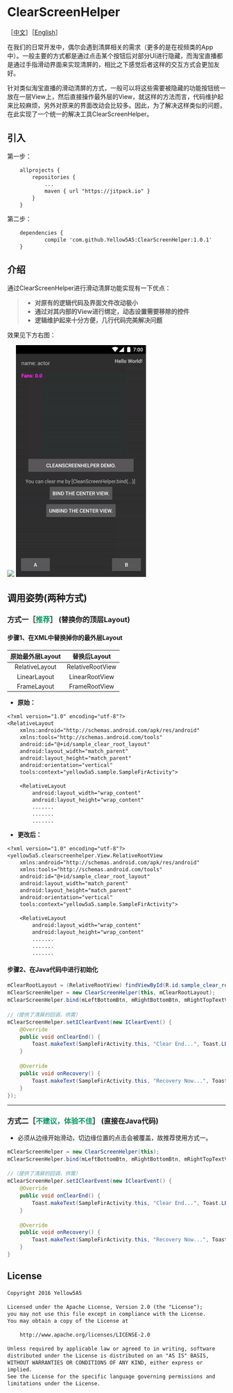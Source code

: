 # ClearScreenHelper

［[中文](#)］［[English](https://github.com/Yellow5A5/ClearScreenHelper/blob/master/README.md)］

在我们的日常开发中，偶尔会遇到清屏相关的需求（更多的是在视频类的App中）。一般主要的方式都是通过点击某个按钮后对部分UI进行隐藏，而淘宝直播都是通过手指滑动界面来实现清屏的，相比之下感觉后者这样的交互方式会更加友好。

针对类似淘宝直播的滑动清屏的方式，一般可以将这些需要被隐藏的功能按钮统一放在一层View上，然后直接操作最外层的View，就这样的方法而言，代码维护起来比较麻烦，另外对原来的界面改动会比较多。因此，为了解决这样类似的问题，在此实现了一个统一的解决工具ClearScreenHelper。

## 引入

第一步：

```
	allprojects {
		repositories {
			...
			maven { url "https://jitpack.io" }
		}
	}
```

第二步：

```
	dependencies {
	        compile 'com.github.Yellow5A5:ClearScreenHelper:1.0.1'
	}
```

## 介绍


通过ClearScreenHelper进行滑动清屏功能实现有一下优点：

> * **对原有的逻辑代码及界面文件改动极小**
> * **通过对其内部的View进行绑定，动态设置需要移除的控件**
> * **逻辑维护起来十分方便，几行代码完美解决问题**

效果见下方右图：

<img src="image/demo_image1.gif" width=300></img>
<img src="image/demo_image2.gif" width=300></img>

## 调用姿势(两种方式)

### 方式一［<font color="##669966">推荐</font>］ (替换你的顶层Layout)


#### 步骤1、在XML中替换掉你的最外层Layout

| 原始最外层Layout | 替换后Layout   | 
| :------:   | :-----:  |
| RelativeLayout | RelativeRootView |
| LinearLayout| LinearRootView|
| FrameLayout | FrameRootView|

* **原始：**

```
<?xml version="1.0" encoding="utf-8"?>
<RelativeLayout 
	xmlns:android="http://schemas.android.com/apk/res/android"
    xmlns:tools="http://schemas.android.com/tools"
    android:id="@+id/sample_clear_root_layout"
    android:layout_width="match_parent"
    android:layout_height="match_parent"
    android:orientation="vertical"
    tools:context="yellow5a5.sample.SampleFirActivity">

    <RelativeLayout
        android:layout_width="wrap_content"
        android:layout_height="wrap_content"
        .......
        .......
        .......
```

* **更改后：**

```
<?xml version="1.0" encoding="utf-8"?>
<yellow5a5.clearscreenhelper.View.RelativeRootView
	xmlns:android="http://schemas.android.com/apk/res/android"
    xmlns:tools="http://schemas.android.com/tools"
    android:id="@+id/sample_clear_root_layout"
    android:layout_width="match_parent"
    android:layout_height="match_parent"
    android:orientation="vertical"
    tools:context="yellow5a5.sample.SampleFirActivity">

    <RelativeLayout
        android:layout_width="wrap_content"
        android:layout_height="wrap_content"
        .......
        .......
        .......
```

#### 步骤2、在Java代码中进行初始化



```java
mClearRootLayout = (RelativeRootView) findViewById(R.id.sample_clear_root_layout);
mClearScreenHelper = new ClearScreenHelper(this, mClearRootLayout);
mClearScreenHelper.bind(mLeftBottomBtn, mRightBottomBtn, mRightTopTextV, mFansTextV, mInfoTextV);

//（提供了清屏的回调，供需）
mClearScreenHelper.setIClearEvent(new IClearEvent() {
    @Override
    public void onClearEnd() {
        Toast.makeText(SampleFirActivity.this, "Clear End...", Toast.LENGTH_SHORT).show();
    }

    @Override
    public void onRecovery() {
        Toast.makeText(SampleFirActivity.this, "Recovery Now...", Toast.LENGTH_SHORT).show();
    }
});
```

---

### 方式二［<font color="##669966">不建议，体验不佳</font>］ (直接在Java代码)

* 必须从边缘开始滑动，切边缘位置的点击会被覆盖，故推荐使用方式一。

```java
mClearScreenHelper = new ClearScreenHelper(this);
mClearScreenHelper.bind(mLeftBottomBtn, mRightBottomBtn, mRightTopTextV, mFansTextV, mInfoTextV);

//（提供了清屏的回调，供需）
mClearScreenHelper.setIClearEvent(new IClearEvent() {
    @Override
    public void onClearEnd() {
        Toast.makeText(SampleFirActivity.this, "Clear End...", Toast.LENGTH_SHORT).show();
    }

    @Override
    public void onRecovery() {
        Toast.makeText(SampleFirActivity.this, "Recovery Now...", Toast.LENGTH_SHORT).show();
    }
}
```


## License

    Copyright 2016 Yellow5A5
    
    Licensed under the Apache License, Version 2.0 (the "License");
    you may not use this file except in compliance with the License.
    You may obtain a copy of the License at
    
        http://www.apache.org/licenses/LICENSE-2.0
    
    Unless required by applicable law or agreed to in writing, software
    distributed under the License is distributed on an "AS IS" BASIS,
    WITHOUT WARRANTIES OR CONDITIONS OF ANY KIND, either express or implied.
    See the License for the specific language governing permissions and
    limitations under the License.
 
